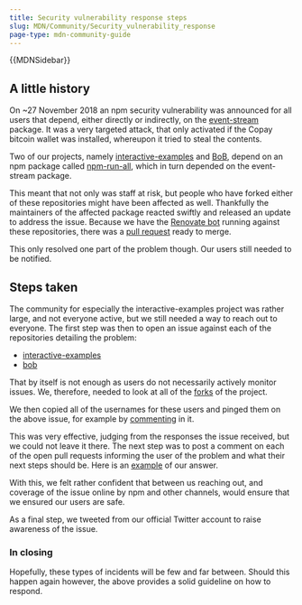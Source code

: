 ```yaml
---
title: Security vulnerability response steps
slug: MDN/Community/Security_vulnerability_response
page-type: mdn-community-guide
---
```


{{MDNSidebar}}

## A little history

On ~27 November 2018 an npm security vulnerability was announced for all users that depend, either directly or indirectly, on the [event-stream](https://snyk.io/blog/malicious-code-found-in-npm-package-event-stream/) package. It was a very targeted attack, that only activated if the Copay bitcoin wallet was installed, whereupon it tried to steal the contents.

Two of our projects, namely [interactive-examples](https://github.com/mdn/interactive-examples/) and [BoB](https://github.com/mdn/bob/), depend on an npm package called [npm-run-all](https://www.npmjs.com/package/npm-run-all), which in turn depended on the event-stream package.

This meant that not only was staff at risk, but people who have forked either of these repositories might have been affected as well. Thankfully the maintainers of the affected package reacted swiftly and released an update to address the issue. Because we have the [Renovate bot](https://github.com/marketplace/renovate) running against these repositories, there was a [pull request](https://github.com/mdn/interactive-examples/pull/1239/) ready to merge.

This only resolved one part of the problem though. Our users still needed to be notified.

## Steps taken

The community for especially the interactive-examples project was rather large, and not everyone active, but we still needed a way to reach out to everyone. The first step was then to open an issue against each of the repositories detailing the problem:

- [interactive-examples](https://github.com/mdn/interactive-examples/issues/1242)
- [bob](https://github.com/mdn/bob/issues/184)

That by itself is not enough as users do not necessarily actively monitor issues. We, therefore, needed to look at all of the [forks](https://github.com/mdn/interactive-examples/network/members) of the project.

We then copied all of the usernames for these users and pinged them on the above issue, for example by [commenting](https://github.com/mdn/interactive-examples/issues/1242#issuecomment-442110598) in it.

This was very effective, judging from the responses the issue received, but we could not leave it there. The next step was to post a comment on each of the open pull requests informing the user of the problem and what their next steps should be. Here is an [example](https://github.com/mdn/interactive-examples/pull/1144) of our answer.

With this, we felt rather confident that between us reaching out, and coverage of the issue online by npm and other channels, would ensure that we ensured our users are safe.

As a final step, we tweeted from our official Twitter account to raise awareness of the issue.

### In closing

Hopefully, these types of incidents will be few and far between. Should this happen again however, the above provides a solid guideline on how to respond.
